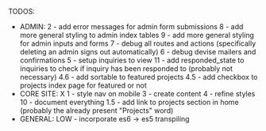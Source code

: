 TODOS:
- ADMIN:
  2 - add error messages for admin form submissions
  8 - add more general styling to admin index tables
  9 - add more general styling for admin inputs and forms
  7 - debug all routes and actions (specifically deleting an admin signs out automatically)
  6 - debug devise mailers and confirmations
  5 - setup inquiries to view
  11 - add responded_state to inquiries to check if inquiry has been responded to (probably not necessary)
  4.6 - add sortable to featured projects
  4.5 - add checkbox to projects index page for featured or not
- CORE SITE:
X 1 - style nav on mobile
  3 - create content
  4 - refine styles
  10 - document everything
  1.5 - add link to projects section in home (probably the already present "Projects" word)
- GENERAL:
  LOW - incorporate es6 -> es5 transpiling
